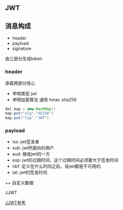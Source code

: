## JWT

## 消息构成

- header
- payload
- signature

由三部分生成token

### header

承载两部分信心

- 申明类型 jwt
- 申明加密算法 通常 hmac sha256

```groovy
del map = new HashMap()
map.put("alg","HS256")
map.put("typ","JWT")
```



### payload

- iss: jwt签发者
- sub: jwt所面向的用户
- aud: 接收jwt的一方
- exp: jwt的过期时间，这个过期时间必须要大于签发时间
- nbf: 定义在什么时间之前，该jwt都是不可用的.
- iat: jwt的签发时间

++ 自定义数据

JJWT

[JJWT参考](https://blog.csdn.net/achenyuan/article/details/80829401#jwt%E5%85%A8%E9%9D%A2%E8%A7%A3%E8%AF%BB)

